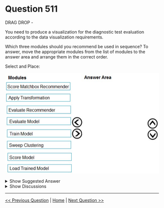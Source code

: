 # Question 511

DRAG DROP -

You need to produce a visualization for the diagnostic test evaluation according to the data visualization requirements.

Which three modules should you recommend be used in sequence? To answer, move the appropriate modules from the list of modules to the answer area and arrange them in the correct order.

Select and Place:

![Question Image](../images/q511_q_0034300001.png)

<details>
  <summary>Show Suggested Answer</summary>

<img src="../images/q511_ans_0_0034400001.png" alt="Answer Image"><br>

<p>Step 1: Sweep Clustering -</p>
<p>Start by using the &quot;Tune Model Hyperparameters&quot; module to select the best sets of parameters for each of the models we&#x27;re considering.</p>
<p>One of the interesting things about the &quot;Tune Model Hyperparameters&quot; module is that it not only outputs the results from the Tuning, it also outputs the Trained</p>
<p>Model.</p>
<p>Step 2: Train Model -</p>
<p>Step 3: Evaluate Model -</p>
<p>Scenario: You need to provide the test results to the Fabrikam Residences team. You create data visualizations to aid in presenting the results.</p>
<p>You must produce a Receiver Operating Characteristic (ROC) curve to conduct a diagnostic test evaluation of the model. You need to select appropriate methods for producing the ROC curve in Azure Machine Learning Studio to compare the Two-Class Decision Forest and the Two-Class Decision Jungle modules with one another.</p>
<p>Reference:</p>
<p>http://breaking-bi.blogspot.com/2017/01/azure-machine-learning-model-evaluation.html</p>

</details>

<details>
  <summary>Show Discussions</summary>

<blockquote><p><strong>hendrata</strong> <code>(Fri 09 Jun 2023 19:33)</code> - <em>Upvotes: 35</em></p><p>Agree with the comments above. I think it should be:
1. Load Trained Model
2. Evaluate Model
3. Score Model</p></blockquote>
<blockquote><p><strong>a_1234567_</strong> <code>(Thu 27 Jul 2023 09:14)</code> - <em>Upvotes: 88</em></p><p>Why not this sequence?
1. Load Trained Model
2. Score Model 
3. Evaluate Model</p></blockquote>
<blockquote><p><strong>kty</strong> <code>(Mon 25 Mar 2024 19:36)</code> - <em>Upvotes: 13</em></p><p>how can it be possible to evaluate before scoring?</p></blockquote>
<blockquote><p><strong>Rajuuu</strong> <code>(Thu 10 Aug 2023 11:56)</code> - <em>Upvotes: 25</em></p><p>1. Load Trained Model 2. Score Model  3. Evaluate Model</p></blockquote>
<blockquote><p><strong>wikasitha</strong> <code>(Thu 29 Aug 2024 15:03)</code> - <em>Upvotes: 4</em></p><p>correct answer might be 
Train &gt; score &gt; evaluate</p></blockquote>
<blockquote><p><strong>rjile</strong> <code>(Mon 11 Dec 2023 10:30)</code> - <em>Upvotes: 11</em></p><p>Creating the Experiment
Add the following modules to your workspace in Azure Machine Learning Studio (classic):

Adult Census Income Binary Classification dataset
Two-Class Logistic Regression
Train Model
Score Model
Evaluate Model

so --&gt; Train Model, Score Model, Evaluate Model

https://docs.microsoft.com/en-us/azure/machine-learning/classic/evaluate-model-performance</p></blockquote>

<blockquote><p><strong>conniekdl</strong> <code>(Fri 28 Jul 2023 13:41)</code> - <em>Upvotes: 1</em></p><p>It seems that there&#x27;s no module for Loading Trained Model in the designer, but one in the studio. Maybe that&#x27;s why the first should be Load Trained Model.
https://docs.microsoft.com/en-us/azure/machine-learning/algorithm-module-reference/module-reference</p></blockquote>
<blockquote><p><strong>davo123</strong> <code>(Sat 20 May 2023 09:56)</code> - <em>Upvotes: 3</em></p><p>Why not &#x27;Score Model&#x27; instead of &#x27;Train Model&#x27;? References show that &#x27;Train Model&#x27; is not necessary here.</p></blockquote>
<blockquote><p><strong>choolake</strong> <code>(Fri 19 May 2023 05:34)</code> - <em>Upvotes: 4</em></p><p>Two-Class Decision Jungle and Two-Class Decision Forest are classification Models
cant use sweep clustering module which is for clustering</p></blockquote>

</details>

---

[<< Previous Question](question_510.md) | [Home](/index.md) | [Next Question >>](question_512.md)
